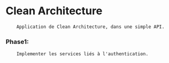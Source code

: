 # Clean Architecture 
        Application de Clean Architecture, dans une simple API.
### Phase1: 
        Implementer les services liés à l'authentication.
